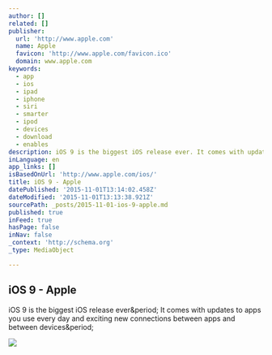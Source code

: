 ```yaml
---
author: []
related: []
publisher:
  url: 'http://www.apple.com'
  name: Apple
  favicon: 'http://www.apple.com/favicon.ico'
  domain: www.apple.com
keywords:
  - app
  - ios
  - ipad
  - iphone
  - siri
  - smarter
  - ipod
  - devices
  - download
  - enables
description: iOS 9 is the biggest iOS release ever. It comes with updates to apps you use every day and exciting new connections between apps and between devices.
inLanguage: en
app_links: []
isBasedOnUrl: 'http://www.apple.com/ios/'
title: iOS 9 - Apple
datePublished: '2015-11-01T13:14:02.458Z'
dateModified: '2015-11-01T13:13:38.921Z'
sourcePath: _posts/2015-11-01-ios-9-apple.md
published: true
inFeed: true
hasPage: false
inNav: false
_context: 'http://schema.org'
_type: MediaObject

---
```

<article style=""><h1>iOS 9 - Apple</h1><p>iOS 9 is the biggest iOS release ever&amp;period; It comes with updates to apps you use every day and exciting new connections between apps and between devices&amp;period;</p><img src="http://www.apple.com/ios/images/og.jpg?201509231836" /></article>